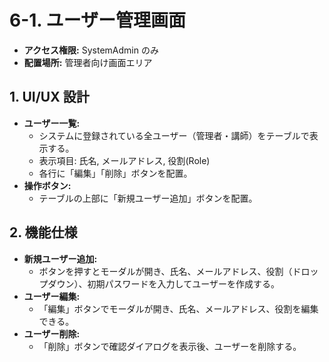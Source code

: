 # 6-1. ユーザー管理画面

- **アクセス権限:** SystemAdmin のみ
- **配置場所:** 管理者向け画面エリア

## 1. UI/UX 設計

- **ユーザー一覧:**
  - システムに登録されている全ユーザー（管理者・講師）をテーブルで表示する。
  - 表示項目: 氏名, メールアドレス, 役割(Role)
  - 各行に「編集」「削除」ボタンを配置。
- **操作ボタン:**
  - テーブルの上部に「新規ユーザー追加」ボタンを配置。

## 2. 機能仕様

- **新規ユーザー追加:**
  - ボタンを押すとモーダルが開き、氏名、メールアドレス、役割（ドロップダウン）、初期パスワードを入力してユーザーを作成する。
- **ユーザー編集:**
  - 「編集」ボタンでモーダルが開き、氏名、メールアドレス、役割を編集できる。
- **ユーザー削除:**
  - 「削除」ボタンで確認ダイアログを表示後、ユーザーを削除する。
